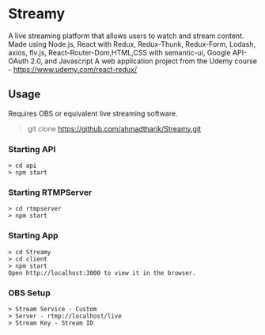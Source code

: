# Streamy

A live streaming platform that allows users to watch and stream content.
Made using Node.js, React with Redux, Redux-Thunk, Redux-Form, Lodash, axios, flv.js, React-Router-Dom,HTML,CSS with semantic-ui, Google API- OAuth 2.0, and Javascript
A web application project from the Udemy course - https://www.udemy.com/react-redux/

## Usage

Requires OBS or equivalent live streaming software.

>git clone https://github.com/ahmadtharik/Streamy.git





### Starting API
```
> cd api
> npm start
```


### Starting RTMPServer
```
> cd rtmpserver
> npm start
```

### Starting App

```
> cd Streamy
> cd client
> npm start
Open http://localhost:3000 to view it in the browser.
```

### OBS Setup

```
> Stream Service - Custom
> Server - rtmp://localhost/live
> Stream Key - Stream ID
```



